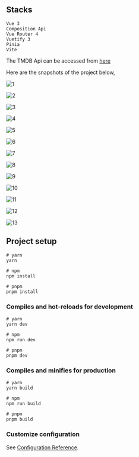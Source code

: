 ## Stacks
```
Vue 3
Composition Api
Vue Router 4
Vuetify 3
Pinia
Vite
```
The TMDB Api can be accessed from <a href="https://www.themoviedb.org/documentation/api" target="_blank">here</a>

Here are the snapshots of the project below,

![1](https://user-images.githubusercontent.com/67799995/227734835-698f47aa-e97b-41a4-afe4-dcdb22b8d8ed.png)

![2](https://user-images.githubusercontent.com/67799995/227734839-47778241-d3d2-4f3f-8910-df504532ce61.png)

![3](https://user-images.githubusercontent.com/67799995/227734841-6049d433-57d0-4ba1-846f-ee6e2230d7c0.png)

![4](https://user-images.githubusercontent.com/67799995/227734845-70b03a52-4d37-4856-95d4-2a1a8bde51ba.png)

![5](https://user-images.githubusercontent.com/67799995/227734851-bfbcfabb-0d47-4a4a-8504-4764579d2770.png)

![6](https://user-images.githubusercontent.com/67799995/227734852-b9bb033a-65dd-456a-bfb6-45531744b19b.png)

![7](https://user-images.githubusercontent.com/67799995/227734853-7bd1420e-e057-441c-a1d4-25f17bd09858.png)

![8](https://user-images.githubusercontent.com/67799995/227734856-8e98ea37-f9d7-4760-a832-956ac097a5e4.png)

![9](https://user-images.githubusercontent.com/67799995/227734861-1817d56e-2060-430c-b374-190787436c1c.png)

![10](https://user-images.githubusercontent.com/67799995/227734866-c3da7d64-dd05-4f3c-b5e7-9f58992f2032.png)

![11](https://user-images.githubusercontent.com/67799995/227734872-68654197-8d92-4997-a9e8-8f61da70a1e9.png)

![12](https://user-images.githubusercontent.com/67799995/227734875-0698bc67-f84a-49c4-9708-3666b70798d3.png)

![13](https://user-images.githubusercontent.com/67799995/227734878-97cae15e-51d0-4c02-9ffd-1a798c020025.png)

## Project setup

```
# yarn
yarn

# npm
npm install

# pnpm
pnpm install
```

### Compiles and hot-reloads for development

```
# yarn
yarn dev

# npm
npm run dev

# pnpm
pnpm dev
```

### Compiles and minifies for production

```
# yarn
yarn build

# npm
npm run build

# pnpm
pnpm build
```

### Customize configuration

See [Configuration Reference](https://vitejs.dev/config/).
